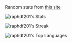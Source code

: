 Random stats from [this site](https://gh-stats-gen.vercel.app/)

![raphdf201's Stats](https://github-readme-stats.vercel.app/api?username=raphdf201&theme=dark&show_icons=true&hide_border=true&count_private=true)

![raphdf201's Streak](https://github-readme-streak-stats.herokuapp.com/?user=raphdf201&theme=dark&hide_border=true)

![raphdf201's Top Languages](https://github-readme-stats.vercel.app/api/top-langs/?username=raphdf201&theme=dark&show_icons=true&hide_border=true&layout=compact)
